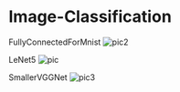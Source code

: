 # Image-Classification

FullyConnectedForMnist
![pic2](https://user-images.githubusercontent.com/36880597/111386053-f8679680-86ab-11eb-8b90-5466a4db7e4c.png)

LeNet5 
![pic](https://user-images.githubusercontent.com/36880597/111386163-21882700-86ac-11eb-9a50-9fd4db650e93.png)

SmallerVGGNet 
![pic3](https://user-images.githubusercontent.com/36880597/111386186-2a78f880-86ac-11eb-8ce7-ddfe024a9e20.png)
